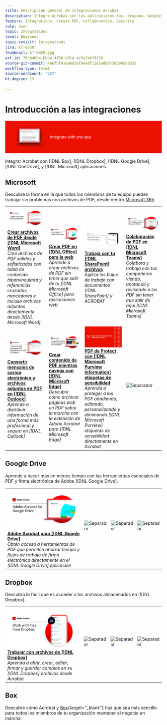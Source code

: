 ```yaml
---
title: Descripción general de integraciones Acrobat
description: Integra Acrobat con las aplicaciones Box, Dropbox, Google Drive, OneDrive y Microsoft
feature: Integrations, Create PDF, Collaboration, Security
role: User
topic: Integrations
level: Beginner
topic-revisit: Integrations
jira: KT-6859
thumbnail: KT-6859.jpg
exl-id: 76cb40b4-bbb4-4f50-b01d-4c5a74bf9f20
source-git-commit: 4e6fbf91e96d26f9ee8f1105ad68738b9450a32d
workflow-type: tm+mt
source-wordcount: '327'
ht-degree: 1%

---
```


# Introducción a las integraciones

![Imagen integrada de Acrobat](../assets/Hero-Integrate.png)

Integrar Acrobat con [!DNL Box], [!DNL Dropbox], [!DNL Google Drive], [!DNL OneDrive], y [!DNL Microsoft] aplicaciones.

## Microsoft

Descubre la forma en la que todos los miembros de tu equipo pueden trabajar sin problemas con archivos de PDF, desde dentro [Microsoft 365](https://www.adobe.com/documentcloud/integrations/microsoft-office-365.html).

<table style="table-layout:fixed">
<tr>
  <td>
    <a href="createfromword.md">
      <img alt="Crear archivos de PDF desde Microsoft Word" src="../assets/CreateWord.png" />
    </a>
    <div>
    <a href="createfromword.md"><strong>Crear archivos de PDF desde [!DNL Microsoft Word]</strong></a>
    </div>
    <em>Cree archivos de PDF sólidos y sofisticados con tabla de contenido hipervinculada y referencias cruzadas, marcadores e incluso archivos adjuntos directamente desde [!DNL Microsoft Word]</em>
    <br>
  </td>
  <td>
    <a href="createofficeweb.md">
      <img alt="Crear PDF en [!DNL Office] para la web" src="../assets/Officeweb_1280.png" />
    </a>
    <div>
    <a href="createofficeweb.md"><strong>Crear PDF en [!DNL Office] para la web</strong></a>
    </div>
    <em>Aprende a crear archivos de PDF sin tener que salir de tu [!DNL Microsoft Office] para aplicaciones web</em>
    <br>
  </td> 
  <td>
    <a href="acrobatandsp.md">
      <img alt="Trabaja con tu [!DNL SharePoint] archivos" src="../assets/SharePoint.png" />
    </a>
    <div>
    <a href="acrobatandsp.md"><strong>Trabaja con tu [!DNL SharePoint] archivos</strong></a>
    </div>
    <em>Agiliza los flujos de trabajo con documentos [!DNL SharePoint] y ACROBAT</em>
    <br>
  </td>
  <td>
    <a href="acrobatandteams.md">
      <img alt="Colaboración de PDF en [!DNL Microsoft Teams]" src="../assets/MicrosoftTeams.png" />
    </a>
    <div>
    <a href="acrobatandteams.md"><strong>Colaboración de PDF en [!DNL Microsoft Teams]</strong></a>
    </div>
    <em>Colabora y trabaja con tus compañeros viendo, anotando y revisando a los PDF sin tener que salir de aquí [!DNL Microsoft Teams]</em>
    <br>
  </td>
</tr>
<tr>
  <td>
    <a href="outlook.md">
      <img alt="Convertir mensajes de correo electrónico y archivos adjuntos en PDF en Outlook" src="../assets/Outlook.jpg" />
    </a>
    <div>
    <a href="outlook.md"><strong>Convertir mensajes de correo electrónico y archivos adjuntos en PDF en [!DNL Outlook]</strong></a>
    </div>
    <em>Aprende a distribuir información de una forma más profesional y segura en [!DNL Outlook]</em>
    <br>
  </td>
  <td>
    <a href="edge.md">
      <img alt="Crear contenido de PDF mientras navega con [!DNL Microsoft Edge]" src="../assets/Edge_1280.png" />
    </a>
    <div>
    <a href="edge.md"><strong>Crear contenido de PDF mientras navega con [!DNL Microsoft Edge]</strong></a>
    </div>
    <em>Descubre cómo archivar páginas web en PDF sobre la marcha con la extensión de Adobe Acrobat para [!DNL Microsoft Edge]</em>
    <br>
  </td>
  <td>
    <a href="microsoftsensitivitylabels.md">
      <img alt="Crear contenido de PDF mientras navega con [!DNL Microsoft Edge]" src="../assets/Purview_1280.png" />
    </a>
    <div>
    <a href="microsoftsensitivitylabels.md"><strong>PDF de Protect con [!DNL Microsoft Purview Information] etiquetas de sensibilidad</strong></a>
    </div>
    <em>Aprenda a proteger a los PDF añadiendo, editando, personalizando y eliminando [!DNL Microsoft Purview] etiquetas de sensibilidad directamente en Acrobat</em>
    <br>
  </td>
  <td>
   <img alt="Separador" src="../assets/Grayspacer.png" />
    <div>
    <br>
  </td>
</tr>
</table>

## Google Drive

Aprende a hacer más en menos tiempo con las herramientas esenciales de PDF y firma electrónica de Adobe [!DNL Google Drive].

<table style="table-layout:fixed">
<tr>
  <td>
    <a href="acrobatandgoogle.md">
      <img alt="Adobe Acrobat para Google Drive" src="../assets/acrobatgoogle.jpg" />
    </a>
    <div>
    <a href="acrobatandgoogle.md"><strong>Adobe Acrobat para [!DNL Google Drive]</strong></a>
    </div>
    <em>Obtén acceso a herramientas de PDF que permiten ahorrar tiempo y flujos de trabajo de firma electrónica directamente en el [!DNL Google Drive] aplicación</em>
    <br>
  </td>
  <td>
   <img alt="Separador" src="../assets/Whitespacer.png" />
    <div>
    <br>
  </td>
  <td>
   <img alt="Separador" src="../assets/Whitespacer.png" />
    <div>
    <br>
  </td>
  <td>
   <img alt="Separador" src="../assets/Whitespacer.png" />
    <div>
    <br>
  </td>
</tr>
</table>

## Dropbox

Descubra lo fácil que es acceder a los archivos almacenados en [!DNL Dropbox].

<table style="table-layout:fixed">
<tr>
  <td>
    <a href="acrobat-dropbox.md">
      <img alt="Trabajar con archivos de [!DNL Dropbox]" src="../assets/Dropbox.png" />
    </a>
    <div>
    <a href="acrobat-dropbox.md"><strong>Trabajar con archivos de [!DNL Dropbox]</strong></a>
    </div>
    <em>Aprenda a abrir, crear, editar, firmar y guardar cambios en su [!DNL Dropbox] archivos desde Acrobat</em>
    <br>
  </td>
  <td>
   <img alt="Separador" src="../assets/Whitespacer.png" />
    <div>
    <br>
  </td>
  <td>
   <img alt="Separador" src="../assets/Whitespacer.png" />
    <div>
    <br>
  </td>
  <td>
   <img alt="Separador" src="../assets/Whitespacer.png" />
    <div>
    <br>
  </td>
</tr>
</table>

## Box

Descubre cómo Acrobat y [Box](https://www.adobe.com/documentcloud/integrations/box.html){target="_blank"} haz que sea más sencillo para todos los miembros de tu organización mantener el negocio en marcha.
